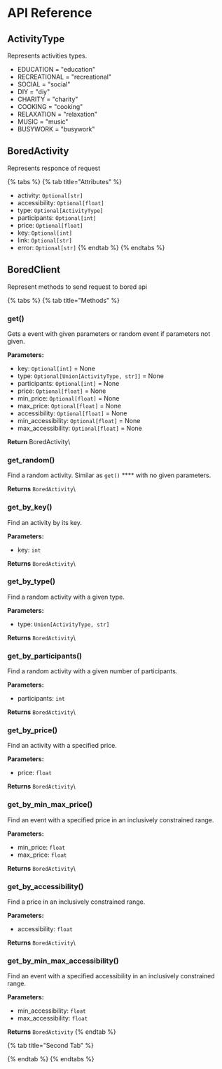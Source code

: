 # API Reference

## ActivityType

Represents activities types.

* EDUCATION = "education"&#x20;
* RECREATIONAL = "recreational"&#x20;
* SOCIAL = "social"&#x20;
* DIY = "diy"&#x20;
* CHARITY = "charity"&#x20;
* COOKING = "cooking"&#x20;
* RELAXATION = "relaxation"&#x20;
* MUSIC = "music"&#x20;
* BUSYWORK = "busywork"

## BoredActivity

Represents responce of request

{% tabs %}
{% tab title="Attributes" %}
* activity: `Optional[str]`
* accessibility: `Optional[float]`
* type: `Optional[ActivityType]`
* participants: `Optional[int]`
* price: `Optional[float]`
* key: `Optional[int]`
* link: `Optional[str]`
* error: `Optional[str]`
{% endtab %}
{% endtabs %}

## BoredClient

Represent methods to send request to bored api

{% tabs %}
{% tab title="Methods" %}
### get()

Gets a event with given parameters or random event if parameters not given.

**Parameters:**&#x20;

* key: `Optional[int]` = None
* type: `Optional[Union[ActivityType, str]]` = None
* participants: `Optional[int]` = None
* price: `Optional[float]` = None
* min\_price: `Optional[float]` = None
* max\_price: `Optional[float]` = None
* accessibility: `Optional[float]` = None
* min\_accessibility: `Optional[float]` = None
* max\_accessibility: `Optional[float]` = None

**Return** BoredActivity\


### get\_random()

Find a random activity. Similar as `get()` **** with no given parameters.

**Returns** `BoredActivity`\


### get\_by\_key()

Find an activity by its key.

**Parameters:**

* key: `int`

**Returns** `BoredActivity`\


### get\_by\_type()

Find a random activity with a given type.

**Parameters:**

* type: `Union[ActivityType, str]`

**Returns** `BoredActivity`\


### get\_by\_participants()

Find a random activity with a given number of participants.

**Parameters:**

* participants: `int`

**Returns** `BoredActivity`\


### get\_by\_price()

Find an activity with a specified price.

**Parameters:**

* price: `float`

**Returns** `BoredActivity`\


### get\_by\_min\_max\_price()

Find an event with a specified price in an inclusively constrained range.

**Parameters:**

* min\_price: `float`
* max\_price: `float`

**Returns** `BoredActivity`\


### get\_by\_accessibility()

Find a price in an inclusively constrained range.

**Parameters:**

* accessibility: `float`

**Returns** `BoredActivity`\


### get\_by\_min\_max\_accessibility()

Find an event with a specified accessibility in an inclusively constrained range.

**Parameters:**

* min\_accessibility: `float`
* max\_accessibility: `float`

**Returns** `BoredActivity`
{% endtab %}

{% tab title="Second Tab" %}

{% endtab %}
{% endtabs %}





